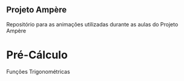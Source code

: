 ## Projeto Ampère
Repositório para as animações utilizadas durante as aulas do Projeto Ampère

# Pré-Cálculo

Funções Trigonométricas
